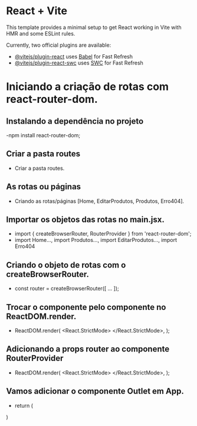 # React + Vite

This template provides a minimal setup to get React working in Vite with HMR and some ESLint rules.

Currently, two official plugins are available:

- [@vitejs/plugin-react](https://github.com/vitejs/vite-plugin-react/blob/main/packages/plugin-react/README.md) uses [Babel](https://babeljs.io/) for Fast Refresh
- [@vitejs/plugin-react-swc](https://github.com/vitejs/vite-plugin-react-swc) uses [SWC](https://swc.rs/) for Fast Refresh


# Iniciando a criação de rotas com react-router-dom.
## Instalando a dependência no projeto
-npm install react-router-dom;
## Criar a pasta routes
- Criar a pasta routes.
## As rotas ou páginas
- Criando as rotas/páginas [Home, EditarProdutos, Produtos, Erro404].
## Importar os objetos das rotas no main.jsx.
- import { createBrowserRouter, RouterProvider } from 'react-router-dom';
- import Home..., import Produtos..., import EditarProdutos..., import Erro404
## Criando o objeto de rotas com o createBrowserRouter.
- const router = createBrowserRouter([ ... ]);
## Trocar o componente <App/> pelo componente <RouterProvider/> no ReactDOM.render.
- ReactDOM.render(
    <React.StrictMode>
        <RouterProvider/>
    </React.StrictMode>,
);
## Adicionando a props router ao componente RouterProvider
- ReactDOM.render(
    <React.StrictMode>
        <RouterProvider router={router}/>
    </React.StrictMode>,
);
## Vamos adicionar o componente Outlet em App.
- return (
    
)

